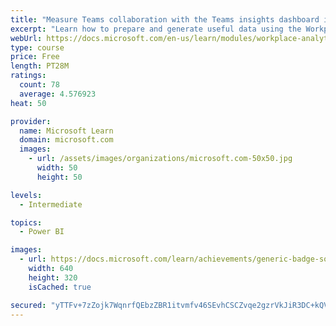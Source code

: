 ```yaml
---
title: "Measure Teams collaboration with the Teams insights dashboard in Workplace Analytics"
excerpt: "Learn how to prepare and generate useful data using the Workplace Analytics Power BI Teams insights dashboard.  Analyze Microsoft Teams adoption trends from the populated reports."
webUrl: https://docs.microsoft.com/en-us/learn/modules/workplace-analytics-teams-insights/
type: course
price: Free
length: PT28M
ratings:
  count: 78
  average: 4.576923
heat: 50

provider:
  name: Microsoft Learn
  domain: microsoft.com
  images:
    - url: /assets/images/organizations/microsoft.com-50x50.jpg
      width: 50
      height: 50

levels:
  - Intermediate

topics:
  - Power BI

images:
  - url: https://docs.microsoft.com/learn/achievements/generic-badge-social.png
    width: 640
    height: 320
    isCached: true

secured: "yTTFv+7zZojk7WqnrfQEbzZBR1itvmfv46SEvhCSCZvqe2gzrVkJiR3DC+kQV68wkR5OHvknjqumXhEi4MlI/gYxcHfQuRpI6+A0CyFnONoSZIx+NOftoLKcEZw5MumSxTbPHdPC7wpbr6YU05oRLNVQ8Ext6Tp5ouj84c3NpoMsjzmsgl0hmD03GXZTkW/87/kRarlGAaah4LjV4dHx3StAZpElIxYW3b73mTIgnZQi0ZspgRptUUv5VrwEtTFWH6qjhna9nX4Njod9ss5yYHLrUVcpBWvxa9hDtHERyCcq6i7OuU2gww/FArQVQl0aXzyF17vRLHrhQQhPjV6sauHU6GWC/wIb1aWkmHEYeCe2FOD3J2VoHIlA6wlC+MvHcJa5iyrFO0yZwAuVK09fHWiOjuMY8YpB3HX5k1Btn8s=;GTXYdyEzkJT8DfIHyWe1gA=="
---
```


